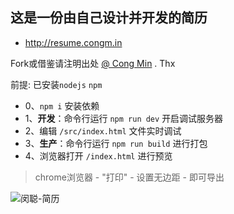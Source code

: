 ## 这是一份由自己设计并开发的简历

* http://resume.congm.in

Fork或借鉴请注明出处 [@ Cong Min](https://congm.in) . Thx

前提: 已安装`nodejs` `npm`
- 0、`npm i` 安装依赖
- 1、**开发**：命令行运行 `npm run dev` 开启调试服务器
- 2、编辑 `/src/index.html` 文件实时调试
- 3、**生产**：命令行运行 `npm run build` 进行打包
- 4、浏览器打开 `/index.html` 进行预览

> chrome浏览器 - "打印" - 设置无边距 - 即可导出

![闵聪-简历](https://raw.githubusercontent.com/mcc108/resume/master/resume.jpg)
